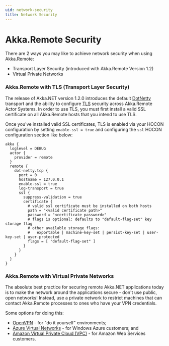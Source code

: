 ```yaml
---
uid: network-security
title: Network Security
---
```


# Akka.Remote Security

There are 2 ways you may like to achieve network security when using Akka.Remote:

- Transport Layer Security (introduced with Akka.Remote Version 1.2)
- Virtual Private Networks

### Akka.Remote with TLS (Transport Layer Security)

The release of Akka.NET version 1.2.0 introduces the default [DotNetty](https://github.com/Azure/DotNetty) transport and the ability to configure [TLS](http://en.wikipedia.org/wiki/Transport_Layer_Security) security across Akka.Remote Actor Systems.  In order to use TLS, you must first install a valid SSL certificate on all Akka.Remote hosts that you intend to use TLS.

Once you've installed valid SSL certificates, TLS is enabled via your HOCON configuration by setting `enable-ssl = true` and configuring the `ssl` HOCON configuration section like below:

```hocon
akka {
  loglevel = DEBUG
  actor {
    provider = remote
  }
  remote {
    dot-netty.tcp {
      port = 0
      hostname = 127.0.0.1
      enable-ssl = true
      log-transport = true
      ssl {
        suppress-validation = true
        certificate {
          # valid ssl certificate must be installed on both hosts
          path = "<valid certificate path>" 
          password = "<certificate password>"
          # flags is optional: defaults to "default-flag-set" key storage flag
          # other available storage flags:
          #   exportable | machine-key-set | persist-key-set | user-key-set | user-protected
          flags = [ "default-flag-set" ] 
        }
      }
    }
  }
}
```

### Akka.Remote with Virtual Private Networks

The absolute best practice for securing remote Akka.NET applications today is to make the network around the applications secure - don't use public, open networks! Instead, use a private network to restrict machines that can contact Akka.Remote processes to ones who have your VPN credentials.

Some options for doing this:

* [OpenVPN](https://openvpn.net/) - for "do it yourself" environments;
* [Azure Virtual Networks](http://azure.microsoft.com/en-us/services/virtual-network/) - for Windows Azure customers; and
* [Amazon Virtual Private Cloud (VPC)](http://aws.amazon.com/vpc/) - for Amazon Web Services customers.
